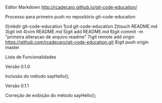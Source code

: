 Editor Markdown
http://rcadecaro.github.io/git-code-education/

Processo para primeiro push no repositório git-code-education

0)mkdir git-code-education
1)cd git-code-education
2)touch README.md
3)git init
4)vim README.md
5)git add README.md
6)git commit -m "primeira alteracao de arquivo readme"
7)git remote add origin https://github.com/rcadecaro/git-code-education.git
8)git push origin master

Lista de Funcionalidades

Versão 0.1.0

Inclusão do método sayHello();

Versão 0.1.1

Correção de exibição do método sayHello();
